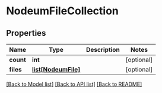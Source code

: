 # NodeumFileCollection

## Properties
Name | Type | Description | Notes
------------ | ------------- | ------------- | -------------
**count** | **int** |  | [optional] 
**files** | [**list[NodeumFile]**](NodeumFile.md) |  | [optional] 

[[Back to Model list]](../README.md#documentation-for-models) [[Back to API list]](../README.md#documentation-for-api-endpoints) [[Back to README]](../README.md)


